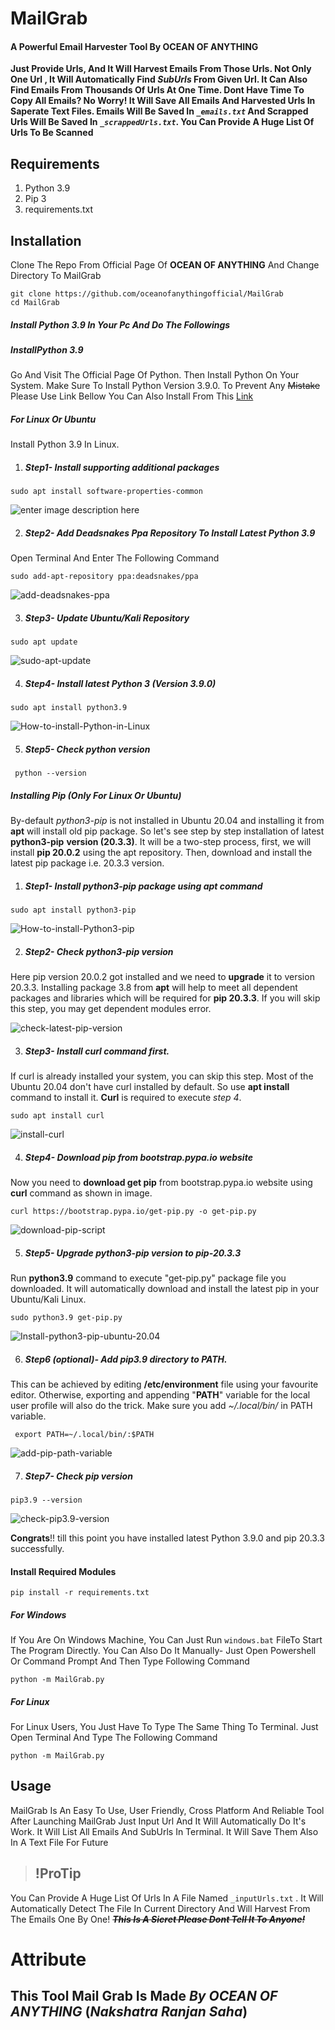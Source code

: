 # MailGrab
#### A Powerful Email Harvester Tool By OCEAN OF ANYTHING
**Just Provide Urls, And It Will Harvest Emails From Those Urls. Not Only One Url , It Will Automatically Find _SubUrls_ From Given Url. It Can Also Find Emails From Thousands Of Urls At One Time. Dont Have Time To Copy All Emails? No Worry! It Will Save All Emails And Harvested Urls In Saperate Text Files. Emails Will Be Saved In *`_emails.txt`*  And Scrapped Urls Will Be Saved In *`_scrappedUrls.txt`*. You Can Provide A Huge List Of Urls To Be Scanned**
## Requirements

 1. Python 3.9
 2. Pip 3
 3. requirements.txt

## Installation
Clone The Repo From Official Page Of **OCEAN OF ANYTHING** And Change Directory To MailGrab
```
git clone https://github.com/oceanofanythingofficial/MailGrab
cd MailGrab
```
##### Install **Python 3.9** In Your Pc And Do The Followings
##### InstallPython 3.9
Go And Visit The Official Page Of Python. Then Install Python On Your System. Make Sure To Install Python Version 3.9.0.  To Prevent Any ~~Mistake~~ Please Use Link Bellow
You Can Also Install From This [Link](https://www.python.org/downloads/release/python-390/)
##### For Linux Or Ubuntu
Install Python 3.9 In Linux.

 1. ##### Step1- Install supporting additional packages
```
sudo apt install software-properties-common
```
![enter image description here](https://cloudlinuxtech.com/ezoimgfmt/i1.wp.com/cloudlinuxtech.com/wp-content/uploads/2021/01/install-software-properties-common-ubuntu.png?resize=1024,360&ssl=1&ezimgfmt=ng:webp/ngcb55)

 2. ##### Step2- Add Deadsnakes Ppa Repository To Install Latest Python 3.9
Open Terminal And Enter The Following Command
```
sudo add-apt-repository ppa:deadsnakes/ppa
```
![add-deadsnakes-ppa](https://cloudlinuxtech.com/ezoimgfmt/i2.wp.com/cloudlinuxtech.com/wp-content/uploads/2021/01/add-deadsnake-ppa-for-latest-python-1024x66.png?resize=1024%2C66&ezimgfmt=rs:640x41/rscb55/ng:webp/ngcb55)

 3.  ##### Step3- Update Ubuntu/Kali Repository
```
sudo apt update
```
![sudo-apt-update](https://cloudlinuxtech.com/ezoimgfmt/i1.wp.com/cloudlinuxtech.com/wp-content/uploads/2021/01/sudo-apt-update.png?resize=918%2C282&ezimgfmt=rs:640x197/rscb55/ng:webp/ngcb55)

 4. ##### Step4- Install latest Python 3 (Version 3.9.0)
```
sudo apt install python3.9
```
![How-to-install-Python-in-Linux](https://cloudlinuxtech.com/ezoimgfmt/i0.wp.com/cloudlinuxtech.com/wp-content/uploads/2021/01/how-to-install-python-linux.png?resize=922%2C391&ezimgfmt=rs:640x271/rscb55/ng:webp/ngcb55)

 5. ##### Step5- Check python version
```
 python --version
```
##### Installing Pip (Only For Linux Or Ubuntu)
By-default _python3-pip_ is not installed in Ubuntu 20.04 and installing it from **apt** will install old pip package. So let's see step by step installation of latest **python3-pip**  **version (20.3.3)**. It will be a two-step process, first, we will install **pip 20.0.2** using the apt repository. Then, download and install the latest pip package i.e. 20.3.3 version.

 1. ##### Step1- Install python3-pip package using apt command
```
sudo apt install python3-pip
```
![How-to-install-Python3-pip](https://cloudlinuxtech.com/ezoimgfmt/i2.wp.com/cloudlinuxtech.com/wp-content/uploads/2021/01/Install-python3-pip-using-apt-1024x425.png?resize=1024%2C425&ezimgfmt=rs:640x266/rscb55/ng:webp/ngcb55)

 2. ##### Step2- Check python3-pip version

Here pip version 20.0.2 got installed and we need to **upgrade** it to version 20.3.3. Installing package 3.8 from **apt** will help to meet all dependent packages and libraries which will be required for **pip 20.3.3**. If you will skip this step, you may get dependent modules error.

![check-latest-pip-version](https://cloudlinuxtech.com/ezoimgfmt/i2.wp.com/cloudlinuxtech.com/wp-content/uploads/2021/01/check-pip3-version-1.png?resize=862%2C147&ezimgfmt=rs:640x109/rscb55/ng:webp/ngcb55)

 3. ##### Step3- Install  **curl** command first.

If curl is already installed your system, you can skip this step. Most of the Ubuntu 20.04 don't have curl installed by default. So use  **apt install** command to install it.  **Curl** is required to execute  _step 4_.

```
sudo apt install curl
```
![install-curl](https://cloudlinuxtech.com/ezoimgfmt/i2.wp.com/cloudlinuxtech.com/wp-content/uploads/2021/01/Install-curl-package-1.png?resize=883%2C416&ezimgfmt=rs:640x301/rscb55/ng:webp/ngcb55)

 4. ##### Step4- Download pip from  **bootstrap.pypa.io**  website
Now you need to **download get pip** from bootstrap.pypa.io website using **curl** command as shown in image.
```
curl https://bootstrap.pypa.io/get-pip.py -o get-pip.py
```
![download-pip-script](https://cloudlinuxtech.com/ezoimgfmt/i0.wp.com/cloudlinuxtech.com/wp-content/uploads/2021/01/Download-python3-pip-1024x167.png?resize=1024%2C167&ezimgfmt=rs:640x104/rscb55/ng:webp/ngcb55)

 5. ##### Step5- Upgrade python3-pip version to pip-20.3.3

Run **python3.9** command to execute "get-pip.py" package file you downloaded. It will automatically download and install the latest pip in your Ubuntu/Kali Linux.
```
sudo python3.9 get-pip.py
```
![Install-python3-pip-ubuntu-20.04](https://cloudlinuxtech.com/ezoimgfmt/i2.wp.com/cloudlinuxtech.com/wp-content/uploads/2021/01/Install-latest-pip-20.3.3-ubuntu-20.04-1024x229.png?resize=1024%2C229&ezimgfmt=rs:640x143/rscb55/ng:webp/ngcb55)

 6. ##### Step6 (optional)- Add pip3.9 directory to PATH.
 This can be achieved by editing **/etc/environment** file using your favourite editor. Otherwise, exporting and appending "**PATH**" variable for the local user profile will also do the trick. Make sure you add _~/.local/bin/_ in PATH variable.
```
 export PATH=~/.local/bin/:$PATH
```
![add-pip-path-variable](https://cloudlinuxtech.com/ezoimgfmt/i0.wp.com/cloudlinuxtech.com/wp-content/uploads/2021/01/Add-pip-path-variable-2-1024x79.png?resize=1024%2C79&ezimgfmt=rs:640x49/rscb55/ng:webp/ngcb55)

 7. ##### Step7- Check pip version
```
pip3.9 --version
```
![check-pip3.9-version](https://cloudlinuxtech.com/ezoimgfmt/i2.wp.com/cloudlinuxtech.com/wp-content/uploads/2021/01/check-pip3.9-version.png?resize=1012%2C111&ezimgfmt=rs:640x70/rscb55/ng:webp/ngcb55)

**Congrats**!! till this point you have installed latest Python 3.9.0 and pip 20.3.3 successfully.

#### Install Required Modules
```
pip install -r requirements.txt
```
##### For Windows
If You Are On Windows Machine, You Can Just Run `windows.bat` FileTo Start The Program Directly.
You Can Also Do It Manually-
Just Open Powershell Or Command Prompt And Then Type Following Command
```
python -m MailGrab.py
```
##### For Linux
For Linux Users, You Just Have To Type The Same Thing To Terminal.
Just Open Terminal And Type The Following Command
```
python -m MailGrab.py
```
## Usage
MailGrab Is An Easy To Use, User Friendly, Cross Platform And Reliable Tool
After Launching MailGrab Just Input Url And It Will Automatically Do It's
Work.
It Will List All Emails And SubUrls In Terminal. It Will Save Them Also In A Text File For Future
> ##  !ProTip
You Can Provide A Huge List Of Urls In A File Named `_inputUrls.txt`
. It Will Automatically Detect The File In Current Directory And Will Harvest From The Emails One By One! 
***~~This Is A Sicret Please Dont Tell It To Anyone!~~***
# Attribute
## This Tool Mail Grab Is Made ***By OCEAN OF ANYTHING*** (***Nakshatra Ranjan Saha***)